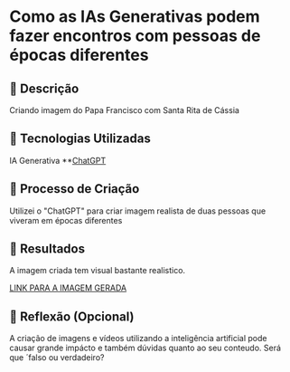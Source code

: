 # Como as IAs Generativas podem fazer encontros com pessoas de épocas diferentes

## 📒 Descrição
Criando imagem do Papa Francisco com Santa Rita de Cássia

## 🤖 Tecnologias Utilizadas
IA Generativa **[ChatGPT](https://chat.openai.com)

## 🧐 Processo de Criação
Utilizei o "ChatGPT" para criar imagem realista de duas pessoas que viveram em épocas diferentes

## 🚀 Resultados
A imagem criada tem visual bastante realistico.

[LINK PARA A IMAGEM GERADA]()

## 💭 Reflexão (Opcional)
A criação de imagens e vídeos utilizando a inteligência artificial pode causar grande impácto e também dúvidas quanto ao seu conteudo. Será que ´falso ou verdadeiro?


